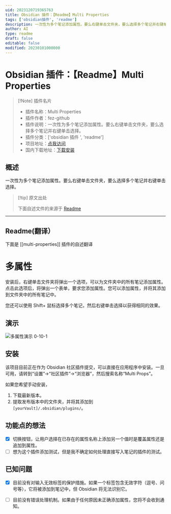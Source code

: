 ```yaml
---
uid: 2023120719365763
title: Obsidian 插件：【Readme】Multi Properties
tags: ['obsidian插件', 'readme']
description: 一次性为多个笔记添加属性。要么右键单击文件夹，要么选择多个笔记并右键单击选择。
author: AI
type: readme
draft: false
editable: false
modified: 20230101000000
---
```


# Obsidian 插件：【Readme】Multi Properties

> [!Note] 插件名片
> - 插件名称：Multi Properties
> - 插件作者：fez-github
> - 插件说明：一次性为多个笔记添加属性。要么右键单击文件夹，要么选择多个笔记并右键单击选择。
> - 插件分类：['obsidian 插件 ', 'readme']
> - 项目地址：[点我访问](https://github.com/fez-github/obsidian-multi-properties)
> - 国内下载地址：[下载安装](https://pkmer.cn/products/plugin/pluginMarket/?multi-properties)

## 概述

一次性为多个笔记添加属性。要么右键单击文件夹，要么选择多个笔记并右键单击选择。

> [!tip] 原文出处
>
>下面自述文件的来源于 [Readme](https://ghproxy.net/https://raw.githubusercontent.com/fez-github/obsidian-multi-properties/master/README.md)
>

---

## Readme(翻译）

下面是 [[multi-properties]] 插件的自述翻译

# 多属性

安装后，右键单击文件夹将弹出一个选项，可以为文件夹中的所有笔记添加属性。点击此选项后，将弹出一个表单，要求您添加属性。您可以添加属性，并将其添加到文件夹中的所有笔记中。

您还可以使用 Shift+ 鼠标选择多个笔记，然后右键单击选择以获得相同的效果。

## 演示

![多属性演示 0-10-1](https://cdn.pkmer.cn/covers/multi-properties_1_0.gif!pkmer)

## 安装

该项目目前正在作为 Obsidian 社区插件提交，可以直接在应用程序中安装。一旦可用，请转到“设置”->“社区插件”->“浏览器”，然后搜索名称“Multi Props”。

如果您希望手动安装，

1. 下载最新版本。
2. 提取发布版本中的文件夹，并将其添加到 `[yourVault]/.obsidian/plugins/`。

## 功能点的想法

- [x] 切换按钮，让用户选择在已存在的属性名称上添加另一个值时是覆盖属性还是追加到属性。
- [ ] 想为这个插件添加测试，但是我不确定如何处理直接写入笔记的插件的测试。

## 已知问题

- [x] 目前没有对输入无效标签的保护措施。如果一个标签包含无效字符（逗号、问号等），它将被添加到笔记中，但 Obsidian 将无法识别它。
- [ ] 目前没有错误处理机制。如果由于任何原因未正确添加属性，您将不会收到通知。



